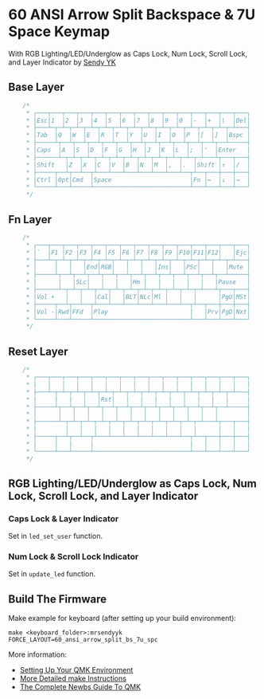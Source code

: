 # 60 ANSI Arrow Split Backspace & 7U Space Keymap

With RGB Lighting/LED/Underglow as Caps Lock, Num Lock, Scroll Lock, and Layer Indicator by [Sendy YK](https://mr.sendyyk.com)

## Base Layer

```c
    /*
     * ┌───┬───┬───┬───┬───┬───┬───┬───┬───┬───┬───┬───┬───┬───┬───┐
     * │Esc│1  │2  │3  │4  │5  │6  │7  │8  │9  │0  │-  │+  │\  │Del│
     * ├───┴─┬─┴─┬─┴─┬─┴─┬─┴─┬─┴─┬─┴─┬─┴─┬─┴─┬─┴─┬─┴─┬─┴─┬─┴─┬─┴───┤
     * │Tab  │Q  │W  │E  │R  │T  │Y  │U  │I  │O  │P  │[  │]  │Bspc │
     * ├─────┴┬──┴┬──┴┬──┴┬──┴┬──┴┬──┴┬──┴┬──┴┬──┴┬──┴┬──┴┬──┴─────┤
     * │Caps  │A  │S  │D  │F  │G  │H  │J  │K  │L  │;  │'  │Enter   │
     * ├──────┴─┬─┴─┬─┴─┬─┴─┬─┴─┬─┴─┬─┴─┬─┴─┬─┴─┬─┴─┬─┴───┴┬───┬───┤
     * │Shift   │Z  │X  │C  │V  │B  │N  │M  │,  │.  │Shift │↑  │/  │
     * ├─────┬──┴┬──┴──┬┴───┴───┴───┴───┴───┴───┴──┬┴──┬───┼───┼───┤
     * │Ctrl │Opt│Cmd  │Space                      │Fn │←  │↓  │→  │
     * └─────┴───┴─────┴───────────────────────────┴───┴───┴───┴───┘
     */
```

## Fn Layer

```c
    /*
     * ┌───┬───┬───┬───┬───┬───┬───┬───┬───┬───┬───┬───┬───┬───┬───┐
     * │`  │F1 │F2 │F3 │F4 │F5 │F6 │F7 │F8 │F9 │F10│F11│F12│   │Ejc│
     * ├───┴─┬─┴─┬─┴─┬─┴─┬─┴─┬─┴─┬─┴─┬─┴─┬─┴─┬─┴─┬─┴─┬─┴─┬─┴─┬─┴───┤
     * │     │   │   │End│RGB│   │   │   │Ins│   │PSc│   │   │Mute │
     * ├─────┴┬──┴┬──┴┬──┴┬──┴┬──┴┬──┴┬──┴┬──┴┬──┴┬──┴┬──┴┬──┴─────┤
     * │      │   │SLc│   │   │   │Hm │   │   │   │   │   │Pause   │
     * ├──────┴─┬─┴─┬─┴─┬─┴─┬─┴─┬─┴─┬─┴─┬─┴─┬─┴─┬─┴─┬─┴───┴┬───┬───┤
     * │Vol +   │   │   │Cal│   │BLT│NLc│Ml │   │   │      │PgU│MSt│
     * ├─────┬──┴┬──┴──┬┴───┴───┴───┴───┴───┴───┴──┬┴──┬───┼───┼───┤
     * │Vol -│Rwd│FFd  │Play                       │   │Prv│PgD│Nxt│
     * └─────┴───┴─────┴───────────────────────────┴───┴───┴───┴───┘
     */
```

## Reset Layer

```c
    /*
     * ┌───┬───┬───┬───┬───┬───┬───┬───┬───┬───┬───┬───┬───┬───┬───┐
     * │   │   │   │   │   │   │   │   │   │   │   │   │   │   │   │
     * ├───┴─┬─┴─┬─┴─┬─┴─┬─┴─┬─┴─┬─┴─┬─┴─┬─┴─┬─┴─┬─┴─┬─┴─┬─┴─┬─┴───┤
     * │     │   │   │   │Rst│   │   │   │   │   │   │   │   │     │
     * ├─────┴┬──┴┬──┴┬──┴┬──┴┬──┴┬──┴┬──┴┬──┴┬──┴┬──┴┬──┴┬──┴─────┤
     * │      │   │   │   │   │   │   │   │   │   │   │   │        │
     * ├──────┴─┬─┴─┬─┴─┬─┴─┬─┴─┬─┴─┬─┴─┬─┴─┬─┴─┬─┴─┬─┴───┴┬───┬───┤
     * │        │   │   │   │   │   │   │   │   │   │      │   │   │
     * ├─────┬──┴┬──┴──┬┴───┴───┴───┴───┴───┴───┴──┬┴──┬───┼───┼───┤
     * │     │   │     │                           │   │   │   │   │
     * └─────┴───┴─────┴───────────────────────────┴───┴───┴───┴───┘
     */
```

## RGB Lighting/LED/Underglow as Caps Lock, Num Lock, Scroll Lock, and Layer Indicator

### Caps Lock & Layer Indicator

Set in `led_set_user` function.

### Num Lock & Scroll Lock Indicator

Set in `update_led` function.

## Build The Firmware

Make example for keyboard (after setting up your build environment):

    make <keyboard_folder>:mrsendyyk FORCE_LAYOUT=60_ansi_arrow_split_bs_7u_spc

More information:
* [Setting Up Your QMK Environment](https://docs.qmk.fm/#/getting_started_build_tools)
* [More Detailed make Instructions](https://docs.qmk.fm/#/getting_started_make_guide)
* [The Complete Newbs Guide To QMK](https://docs.qmk.fm/#/newbs)
